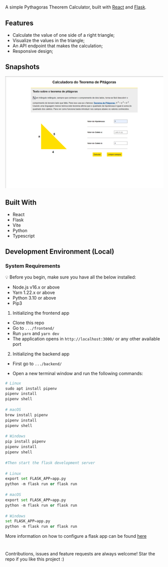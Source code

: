 #

A simple Pythagoras Theorem Calculator, built with [React](https://reactjs.org/) and [Flask](https://flask.palletsprojects.com/en/2.1.x/).

## Features

- Calculate the value of one side of a right triangle;
- Visualize the values in the triangle;
- An API endpoint that makes the calculation;
- Responsive design;

## Snapshots

![demo-screenshot](./snapshots/pythagoras-snapshot.png)

## Built With

- React
- Flask
- Vite
- Python
- Typescript

## Development Environment (Local)

### System Requirements

💡 Before you begin, make sure you have all the below installed:

- Node.js v16.x or above
- Yarn 1.22.x or above
- Python 3.10 or above
- Pip3

1. Initializing the frontend app

- Clone this repo
- Go to `.../frontend/`
- Run `yarn` and `yarn dev`
- The application opens in `http://localhost:3000/` or any other available port

2. Initializing the backend app

- First go to `.../backend/`

- Open a new terminal window and run the following commands:

```python
# Linux
sudo apt install pipenv
pipenv install
pipenv shell

# macOS
brew install pipenv
pipenv install
pipenv shell

# Windows
pip install pipenv
pipenv install
pipenv shell

#Then start the flask development server

# Linux
export set FLASK_APP=app.py
python -m flask run or flask run

# macOS
export set FLASK_APP=app.py
python -m flask run or flask run

# Windows
set FLASK_APP=app.py
python -m flask run or flask run

```

More information on how to configure a flask app can be found [here](https://code.visualstudio.com/docs/python/tutorial-flask)

#

Contributions, issues and feature requests are always welcome!
Star the repo if you like this project :)
